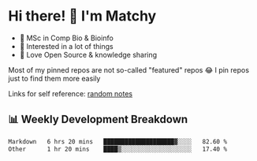 # Hi there! 👋 I'm Matchy

- 🧬 MSc in Comp Bio & Bioinfo
- 🎈 Interested in a lot of things
- 💜 Love Open Source & knowledge sharing

Most of my pinned repos are not so-called "featured" repos 😂 I pin repos just to find them more easily

Links for self reference: [random notes](https://matchy233.github.io/random-notes)

## 📊 Weekly Development Breakdown

<!--START_SECTION:waka-->

```txt
Markdown   6 hrs 20 mins   ████████████████████▓░░░░   82.60 %
Other      1 hr 20 mins    ████▒░░░░░░░░░░░░░░░░░░░░   17.40 %
```

<!--END_SECTION:waka-->
